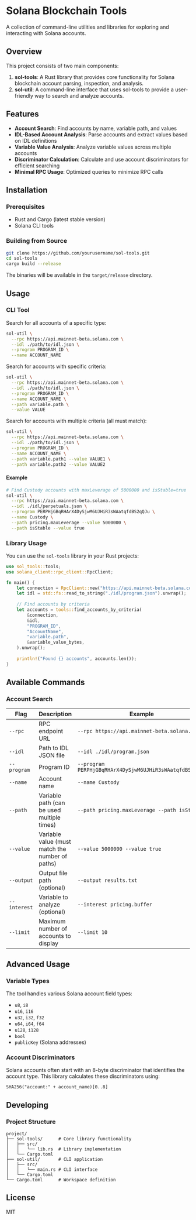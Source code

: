 # Solana Blockchain Tools

A collection of command-line utilities and libraries for exploring and interacting with Solana accounts.

## Overview

This project consists of two main components:

1. **sol-tools**: A Rust library that provides core functionality for Solana blockchain account parsing, inspection, and analysis.
2. **sol-util**: A command-line interface that uses sol-tools to provide a user-friendly way to search and analyze accounts.

## Features

- **Account Search**: Find accounts by name, variable path, and values
- **IDL-Based Account Analysis**: Parse accounts and extract values based on IDL definitions
- **Variable Value Analysis**: Analyze variable values across multiple accounts
- **Discriminator Calculation**: Calculate and use account discriminators for efficient searching
- **Minimal RPC Usage**: Optimized queries to minimize RPC calls

## Installation

### Prerequisites

- Rust and Cargo (latest stable version)
- Solana CLI tools

### Building from Source

```bash
git clone https://github.com/yourusername/sol-tools.git
cd sol-tools
cargo build --release
```

The binaries will be available in the `target/release` directory.

## Usage

### CLI Tool

Search for all accounts of a specific type:

```bash
sol-util \
  --rpc https://api.mainnet-beta.solana.com \
  --idl ./path/to/idl.json \
  --program PROGRAM_ID \
  --name ACCOUNT_NAME
```

Search for accounts with specific criteria:

```bash
sol-util \
  --rpc https://api.mainnet-beta.solana.com \
  --idl ./path/to/idl.json \
  --program PROGRAM_ID \
  --name ACCOUNT_NAME \
  --path variable.path \
  --value VALUE
```

Search for accounts with multiple criteria (all must match):

```bash
sol-util \
  --rpc https://api.mainnet-beta.solana.com \
  --idl ./path/to/idl.json \
  --program PROGRAM_ID \
  --name ACCOUNT_NAME \
  --path variable.path1 --value VALUE1 \
  --path variable.path2 --value VALUE2
```

#### Example

```bash
# Find Custody accounts with maxLeverage of 5000000 and isStable=true
sol-util \
  --rpc https://api.mainnet-beta.solana.com \
  --idl ./idl/perpetuals.json \
  --program PERPHjGBqRHArX4DySjwM6UJHiR3sWAatqfdBS2qQJu \
  --name Custody \
  --path pricing.maxLeverage --value 5000000 \
  --path isStable --value true
```

### Library Usage

You can use the `sol-tools` library in your Rust projects:

```rust
use sol_tools::tools;
use solana_client::rpc_client::RpcClient;

fn main() {
    let connection = RpcClient::new("https://api.mainnet-beta.solana.com".to_string());
    let idl = std::fs::read_to_string("./idl/program.json").unwrap();
    
    // Find accounts by criteria
    let accounts = tools::find_accounts_by_criteria(
        &connection,
        &idl,
        "PROGRAM_ID",
        "AccountName",
        "variable.path",
        &variable_value_bytes,
    ).unwrap();
    
    println!("Found {} accounts", accounts.len());
}
```

## Available Commands

### Account Search

| Flag | Description | Example |
|------|-------------|---------|
| `--rpc` | RPC endpoint URL | `--rpc https://api.mainnet-beta.solana.com` |
| `--idl` | Path to IDL JSON file | `--idl ./idl/program.json` |
| `--program` | Program ID | `--program PERPHjGBqRHArX4DySjwM6UJHiR3sWAatqfdBS2qQJu` |
| `--name` | Account name | `--name Custody` |
| `--path` | Variable path (can be used multiple times) | `--path pricing.maxLeverage --path isStable` |
| `--value` | Variable value (must match the number of paths) | `--value 5000000 --value true` |
| `--output` | Output file path (optional) | `--output results.txt` |
| `--interest` | Variable to analyze (optional) | `--interest pricing.buffer` |
| `--limit` | Maximum number of accounts to display | `--limit 10` |

## Advanced Usage

### Variable Types

The tool handles various Solana account field types:

- `u8`, `i8`
- `u16`, `i16`
- `u32`, `i32`, `f32`
- `u64`, `i64`, `f64`
- `u128`, `i128`
- `bool`
- `publicKey` (Solana addresses)

### Account Discriminators

Solana accounts often start with an 8-byte discriminator that identifies the account type. This library calculates these discriminators using:

```
SHA256("account:" + account_name)[0..8]
```

## Developing

### Project Structure

```
project/
├── sol-tools/      # Core library functionality
│   ├── src/
│   │   └── lib.rs  # Library implementation
│   └── Cargo.toml
├── sol-util/       # CLI application
│   ├── src/
│   │   └── main.rs # CLI interface
│   └── Cargo.toml
└── Cargo.toml      # Workspace definition
```

## License

MIT